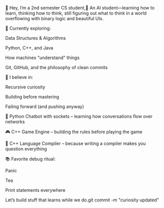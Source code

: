 👋 Hey, I’m a 2nd semester CS student,🤖 An AI student—learning how to learn, thinking how to think, still figuring out what to think in a world overflowing with binary logic and beautiful UIs.

🌱 Currently exploring:

Data Structures & Algorithms

Python, C++, and Java

How machines "understand" things

Git, GitHub, and the philosophy of clean commits

🧠 I believe in:

Recursive curiosity

Building before mastering

Failing forward (and pushing anyway)

🧠 Python Chatbot with sockets – learning how conversations flow over networks

🎮 C++ Game Engine – building the rules before playing the game

🔧 C++ Language Compiler – because writing a compiler makes you question everything

📚 Favorite debug ritual:

Panic

Tea

Print statements everywhere

Let’s build stuff that learns while we do.git commit -m "curiosity updated"
